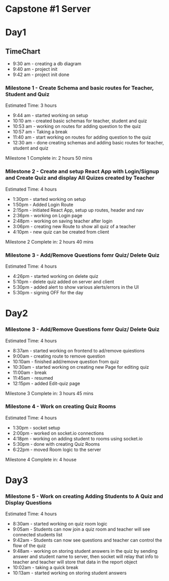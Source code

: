 # Capstone #1 Server

# Day1

## TimeChart
- 9:30 am - creating a db diagram
- 9:40 am - project init
- 9:42 am - project init done

### Milestone 1 - Create Schema and basic routes for Teacher, Student and Quiz
Estimated Time: 3 hours
- 9:44 am - started working on setup
- 10:10 am - created basic schemas for teacher, student and quiz
- 10:53 am - working on routes for adding question to the quiz
- 10:57 am - Taking a break
- 11:40 am - start working on routes for adding question to the quiz
- 12:30 am - done creating schemas and adding basic routes for teacher, student and quiz  

Milestone 1 Complete in: 2 hours 50 mins


### Milestone 2 - Create and setup React App with Login/Signup and Create Quiz and display All Quizes created by Teacher
Estimated Time: 4 hours 
- 1:30pm - started working on setup
- 1:50pm - Added Login Route
- 2:15pm - initiated React App, setup up routes, header and nav
- 2:36pm - working on Login page
- 2:48pm - working on saving teacher after login
- 3:06pm - creating new Route to show all quiz of a teacher 
- 4:10pm - new quiz can be created from client

Milestone 2 Complete in: 2 hours 40 mins


### Milestone 3 - Add/Remove Questions fomr Quiz/ Delete Quiz
Estimated Time: 4 hours
- 4:26pm - started working on delete quiz
- 5:10pm - delete quiz added on server and client
- 5:30pm - added alert to show various alerts/errors in the UI
- 5:30pm - signing OFF for the day

# Day2

### Milestone 3 - Add/Remove Questions fomr Quiz/ Delete Quiz
Estimated Time: 4 hours
- 8:37am - started working on frontend to ad/remove quiestions
- 9:00am - creating route to remove question
- 10:10am - finished add/remove question from quiz
- 10:30am - started working on creating new Page for editing quiz
- 11:00am - break
- 11:45am - resumed
- 12:15pm - added Edit-quiz page

Milestone 3 Complete in: 3 hours 45 mins

### Milestone 4 - Work on creating Quiz Rooms 
Estimated Time: 4 hours
- 1:30pm - socket setup
- 2:00pm - worked on socket.io connections
- 4:18pm - working on adding student to rooms using socket.io
- 5:30pm - done with creating Quiz Rooms
- 6:22pm - moved Room logic to the server

Milestone 4 Complete in: 4 house


# Day3
### Milestone 5 - Work on creating Adding Students to A Quiz and Display Questions 
Estimated Time: 4 hours
- 8:30am - started working on quiz room logic
- 9:05am - Students can now join a quiz room and teacher will see connected students list
- 9:42am - Students can now see questions and teacher can control the flow of the quiz
- 9:48am - working on storing student answers in the quiz by sending answer and student name to server, then socket will relay that info to teacher and teacher will store that data in the report object
- 10:02am - taking a quick break
- 10:13am - started working on storing student answers






